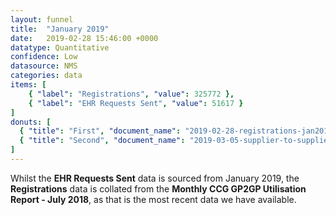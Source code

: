 ```yaml
---
layout: funnel
title:  "January 2019"
date:   2019-02-28 15:46:00 +0000
datatype: Quantitative
confidence: Low
datasource: NMS
categories: data
items: [
    { "label": "Registrations", "value": 325772 },
    { "label": "EHR Requests Sent", "value": 51617 }
]
donuts: [
  { "title": "First", "document_name": "2019-02-28-registrations-jan2019" },
  { "title": "Second", "document_name": "2019-03-05-supplier-to-supplier-jan2019" }
] 
---
```

Whilst the **EHR Requests Sent** data is sourced from January 2019, the **Registrations** data is collated from the **Monthly CCG GP2GP Utilisation Report - July 2018**, as that is the most recent data we have available.